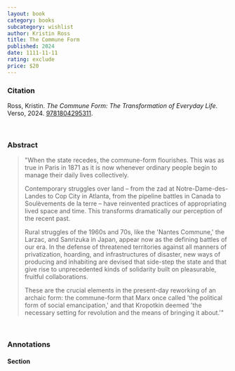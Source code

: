 ```yaml
---
layout: book
category: books
subcategory: wishlist
author: Kristin Ross
title: The Commune Form
published: 2024
date: 1111-11-11
rating: exclude
price: $20
---
```


### Citation

Ross, Kristin. *The Commune Form: The Transformation of Everyday Life.* Verso, 2024. [9781804295311](https://www.penguinrandomhouse.com/books/761159/the-commune-form-by-kristin-ross/).

<br>

### Abstract

> "When the state recedes, the commune-form flourishes. This was as true in Paris in 1871 as it is now whenever ordinary people begin to manage their daily lives collectively.
>
> Contemporary struggles over land – from the zad at Notre-Dame-des-Landes to Cop City in Atlanta, from the pipeline battles in Canada to Soulèvements de la terre – have reinvented practices of appropriating lived space and time. This transforms dramatically our perception of the recent past.
>
> Rural struggles of the 1960s and 70s, like the 'Nantes Commune,' the Larzac, and Sanrizuka in Japan, appear now as the defining battles of our era. In the defense of threatened territories against all manners of privatization, hoarding, and infrastructures of disaster, new ways of producing and inhabiting are devised that side-step the state and that give rise to unprecedented kinds of solidarity built on pleasurable, fruitful collaborations.
>
> These are the crucial elements in the present-day reworking of an archaic form: the commune-form that Marx once called 'the political form of social emancipation,' and that Kropotkin deemed 'the necessary setting for revolution and the means of bringing it about.'"

<br>

### Annotations

#### Section

<br>
